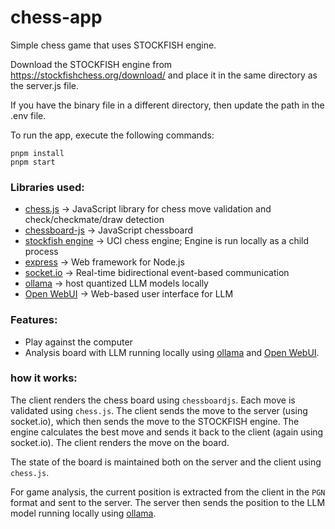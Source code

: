 # chess-app
Simple chess game that uses STOCKFISH engine. 

Download the STOCKFISH engine from https://stockfishchess.org/download/ and place it in the same directory as the server.js file. 

If you have the binary file in a different directory, then update the path in the .env file.

To run the app, execute the following commands:
```
pnpm install
pnpm start
```
### Libraries used:
- [chess.js](https://github.com/jhlywa/chess.js) ->  JavaScript library for chess move validation and check/checkmate/draw detection
- [chessboard-js](https://chessboardjs.com/) -> JavaScript chessboard
- [stockfish engine](https://stockfishchess.org/) -> UCI chess engine; Engine is run locally as a child process
- [express](https://expressjs.com/) -> Web framework for Node.js
- [socket.io](https://socket.io/) -> Real-time bidirectional event-based communication
- [ollama](https://ollama.com/) -> host quantized LLM models locally
- [Open WebUI](https://openwebui.com/) -> Web-based user interface for LLM

### Features:
- Play against the computer
- Analysis board with LLM running locally using [ollama](https://ollama.com/) and [Open WebUI](https://openwebui.com/).
 
### how it works:
The client renders the chess board using `chessboardjs`. Each move is validated using `chess.js`. The client sends the move to the server (using socket.io), which then sends the move to the STOCKFISH engine. 
The engine calculates the best move and sends it back to the client (again using socket.io). The client renders the move on the board.

The state of the board is maintained both on the server and the client using `chess.js`.

For game analysis, the current position is extracted from the client in the `PGN` format and sent to the server. 
The server then sends the position to the LLM model running locally using [ollama](https://ollama.com/).
